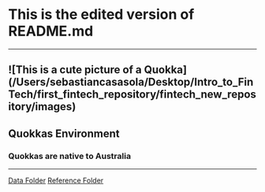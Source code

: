 # This is the edited version of README.md
---
![This is a cute picture of a Quokka] (/Users/sebastiancasasola/Desktop/Intro_to_FinTech/first_fintech_repository/fintech_new_repository/images)
---
## Quokkas Environment
### Quokkas are native to Australia 
---
[Data Folder](/Users/sebastiancasasola/Desktop/Intro_to_FinTech/first_fintech_repository/fintech_new_repository/data)
[Reference Folder](/Users/sebastiancasasola/Desktop/Intro_to_FinTech/first_fintech_repository/fintech_new_repository/references)
